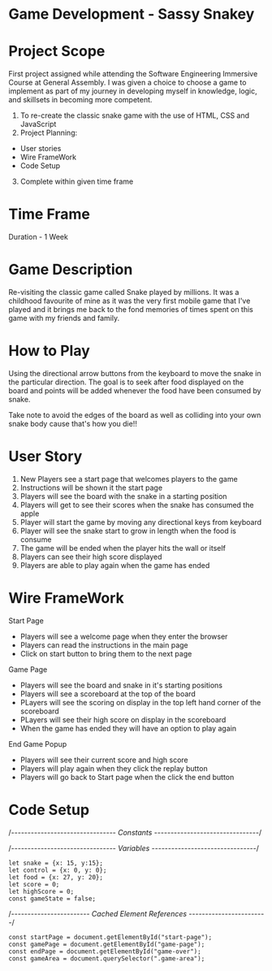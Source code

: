 # Game Development - Sassy Snakey

# Project Scope
First project assigned while attending the Software Engineering Immersive Course at General Assembly. I was given a choice to choose a game to implement as part of my journey in developing myself in knowledge, logic, and skillsets in becoming more competent. 

1. To re-create the classic snake game with the use of HTML, CSS and JavaScript
2. Project Planning:
  - User stories
  - Wire FrameWork
  - Code Setup
3. Complete within given time frame 

# Time Frame
Duration - 1 Week 

# Game Description
Re-visiting the classic game called Snake played by millions. It was a childhood favourite of mine as it was the very first mobile game that I've played and it brings me back to the fond memories of times spent on this game with my friends and family.

# How to Play
Using the directional arrow buttons from the keyboard to move the snake in the particular direction. The goal is to seek after food displayed on the board and points will be added whenever the food have been consumed by snake.

Take note to avoid the edges of the board as well as colliding into your own snake body cause that's how you die!!

# User Story
1) New Players see a start page that welcomes players to the game
2) Instructions will be shown it the start page
3) Players will see the board with the snake in a starting position
4) Players will get to see their scores when the snake has consumed the apple
5) Player will start the game by moving any directional keys from keyboard
6) Player will see the snake start to grow in length when the food is consume
7) The game will be ended when the player hits the wall or itself
8) Players can see their high score displayed
9) Players are able to play again when the game has ended

# Wire FrameWork
Start Page
- Players will see a welcome page when they enter the browser
- Players can read the instructions in the main page
- Click on start button to bring them to the next page

Game Page
- Players will see the board and snake in it's starting positions
- Players will see a scoreboard at the top of the board
- PLayers will see the scoring on display in the top left hand corner of the scoreboard
- PLayers will see their high score on display in the scoreboard
- When the game has ended they will have an option to play again

End Game Popup
- Players will see their current score and high score
- Players will play again when they click the replay button
- Players will go back to Start page when the click the end button


# Code Setup

/*-------------------------------- Constants --------------------------------*/

/*-------------------------------- Variables --------------------------------*/
```
let snake = {x: 15, y:15};
let control = {x: 0, y: 0};
let food = {x: 27, y: 20}; 
let score = 0; 
let highScore = 0;
const gameState = false;
```

/*------------------------ Cached Element References ------------------------*/
```
const startPage = document.getElementById("start-page");
const gamePage = document.getElementById("game-page");
const endPage = document.getElementById("game-over");
const gameArea = document.querySelector(".game-area");
```
